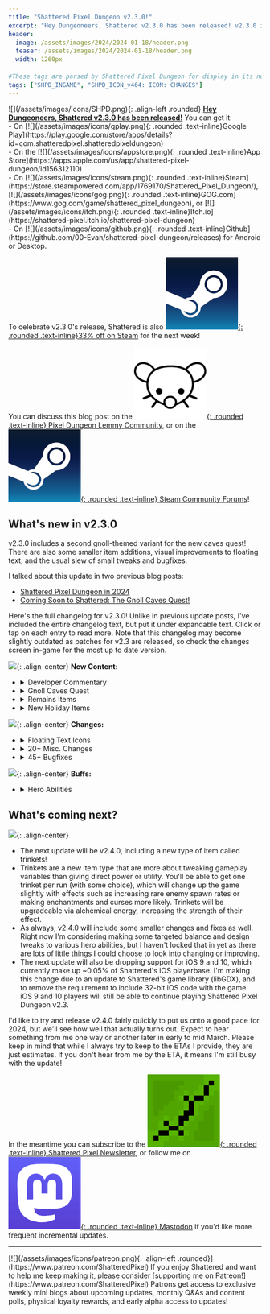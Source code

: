 ```yaml
---
title: "Shattered Pixel Dungeon v2.3.0!"
excerpt: "Hey Dungeoneers, Shattered v2.3.0 has been released! v2.3.0 includes a second gnoll-themed variant for the new caves quest! There are also some smaller item additions, visual improvements to floating text, and the usual slew of small tweaks and bugfixes."
header:
  image: /assets/images/2024/2024-01-18/header.png
  teaser: /assets/images/2024/2024-01-18/header.png
  width: 1260px

#These tags are parsed by Shattered Pixel Dungeon for display in its news feed
tags: ["SHPD_INGAME", "SHPD_ICON_v464: ICON: CHANGES"]
---
```


<div markdown="1" class="img-text">
![](/assets/images/icons/SHPD.png){: .align-left .rounded} <b><u>Hey Dungeoneers, Shattered v2.3.0 has been released!</u></b> You can get it:<br>- On [![](/assets/images/icons/gplay.png){: .rounded .text-inline}Google Play](https://play.google.com/store/apps/details?id=com.shatteredpixel.shatteredpixeldungeon)<br>- On the [![](/assets/images/icons/appstore.png){: .rounded .text-inline}App Store](https://apps.apple.com/us/app/shattered-pixel-dungeon/id156312110)<br>- On [![](/assets/images/icons/steam.png){: .rounded .text-inline}Steam](https://store.steampowered.com/app/1769170/Shattered_Pixel_Dungeon/), [![](/assets/images/icons/gog.png){: .rounded .text-inline}GOG.com](https://www.gog.com/game/shattered_pixel_dungeon), or [![](/assets/images/icons/itch.png){: .rounded .text-inline}Itch.io](https://shattered-pixel.itch.io/shattered-pixel-dungeon)<br>- On [![](/assets/images/icons/github.png){: .rounded .text-inline}Github](https://github.com/00-Evan/shattered-pixel-dungeon/releases) for Android or Desktop.
</div>

To celebrate v2.3.0's release, Shattered is also [![](/assets/images/icons/steam.png){: .rounded .text-inline}33% off on Steam](https://store.steampowered.com/app/1769170/Shattered_Pixel_Dungeon/) for the next week!

You can discuss this blog post on the [![](/assets/images/icons/lemmy.png){: .rounded .text-inline} Pixel Dungeon Lemmy Community](https://lemmy.world/post/10875995), or on the [![](/assets/images/icons/steam.png){: .rounded .text-inline} Steam Community Forums](https://steamcommunity.com/app/1769170/eventcomments/4132682727127456731)!

## What's new in v2.3.0

v2.3.0 includes a second gnoll-themed variant for the new caves quest! There are also some smaller item additions, visual improvements to floating text, and the usual slew of small tweaks and bugfixes.

I talked about this update in two previous blog posts:
- [Shattered Pixel Dungeon in 2024](/blog/shattered-pixel-dungeon-in-2024.html)
- [Coming Soon to Shattered: The Gnoll Caves Quest!](/blog/coming-soon-to-shattered-the-gnoll-caves-quest.html)

Here's the full changelog for v2.3.0! Unlike in previous update posts, I've included the entire changelog text, but put it under expandable text. Click or tap on each entry to read more. Note that this changelog may become slightly outdated as patches for v2.3 are released, so check the changes screen in-game for the most up to date version.

![](/assets/images/{{page.date|date:'%Y/%Y-%m-%d'}}/new.png){: .align-center}
**New Content:**
<ul>
<li><details markdown="1"><summary>Developer Commentary</summary><blockquote markdown="1">
- Released January 18th, 2024
- 92 days after Shattered v2.2.0

v2.3.0 was originally going to contain two new variants for the caves quest, but after a longer than expected dev cycle plus the holidays, I opted to release v2.3.0 with just one more variant and move on to other content for a while, instead of spending even more time on the caves quest.

More dev commentary will be added here in-game the future.
</blockquote></details></li>
<li><details markdown="1"><summary>Gnoll Caves Quest</summary><blockquote markdown="1">
**A second variant has been added to the caves quest!**

This variant features **gnolls and earth-moving magic.** Expect to spend a bit more time digging, as this environment features collapsed walls, boulders, and angry gnolls wielding spears and earth-moving devices. Their magic is quite chaotic, so be ready to dodge and possibly get the gnolls caught in their own attacks.

The boss for this variant is the **gnoll geomancer,** an experienced gnoll with access to lots of mobility and earth-moving power.
</blockquote></details></li>
<li><details markdown="1"><summary>Remains Items</summary><blockquote markdown="1">
**Heroes remains now contain a new unique item that varies based on the class of the hero that died.**

These items are single use consumables that provide a small benefit that's themed after the hero who died. There are also two new badges relating to these items.

Remains now always contain a signature remains item in addition to an extra item from the previous run, if one was chosen. This replaces the previous behaviour, where remains would contain 50 or 10 gold if no eligible item could be chosen.

Additionally, remains which contain a stackable item from the previous run now cap the quantity of that item at 3.
</blockquote></details></li>
<li><details markdown="1"><summary>New Holiday Items</summary><blockquote markdown="1">
Shattered has had little holiday food items that temporarily replace cornish pasties ever since 2016, but only for Halloween and the Winter Holidays. Throughout 2024 you'll see a bunch of new items for more holidays through the year, which all have different tiny bonus effects when eaten.

For now I have implemented items for Lunar New Years and Easter, with more on the way in future updates.

I've also shortened the duration for Halloween and the Winter Holidays after 2023, so as not to make the game overly festive in the later months of the year, and nerfed the healing effect on Halloween pumpkin pies.
</blockquote></details></li>
</ul>

![](/assets/images/{{page.date|date:'%Y/%Y-%m-%d'}}/changes.png){: .align-center}
**Changes:**
<ul>
<li><details markdown="1"><summary>Floating Text Icons</summary><blockquote markdown="1">
The little bits of floating text that appear above characters to indicate damage, positive effects, and currency gain now have tiny icons to indicate the type!

For damage, it is now shown whether the damage is physical, magical, or if it comes from a particular debuff or DOT effect. There are separate physical damage icons depending on whether armor reduces the incoming damage. Armor never reduces magical or DOT damage. Damage text is also now always red, warnings and negative effects are always orange.

For positive effects, icons are now shown for healing, shielding, and exp gain. Loads of healing or shielding effects which previously didn't show floating text now do as well.
</blockquote></details></li>
<li><details markdown="1"><summary>20+ Misc. Changes</summary><blockquote markdown="1">
**Highlights:**
- Improved the sprites for Armored Brutes and DM-201s
- The troll blacksmith no longer works on cursed items
- Reduced the chance for sleeping enemies to clump together in caves quest levels
- Random scroll and potion drops are now more consistent throughout a run

**Enemies:**
- DM-300's rockfall attack now uses positional danger indicators
- Improved visual clarity of sparks in the DM-300 fight
- Removed unnecessary game log entries when DM-300 uses abilities
- Phantom piranhas now die on land if there is no water to teleport to

**Items:**
- Added a warning when trying to steal from shops with less than 100% success chance
- Curse infusion now preserves an existing curse on items that don't have the curse infusion bonus yet
- long pressing on the ghost equip window now shows the stats of equipped items

**Allies:**
- Ghosts and Rogue's shadow clone are now considered inorganic (immune to bleed, toxic, poison)
- Corrupted allies no longer attack passive enemies
- Spirit hawk now interrupts the hero when it expires

**Misc:**
- Added a bit of clarity text to some parts of the blacksmith quest/rewards
- Surface scene now shows night later in the evening as well as after midnight
- Did a consistency pass on heal over time effects interrupting the hero resting
- Long-press to assign quickslot now works in the full UI inventory pane, just like the mobile inventory window
- Added support for themed icons on Android 13+
- Removed support for saves prior to v1.4.3
- Added developer commentary for v1.2.0
</blockquote></details></li>
<li><details markdown="1"><summary>45+ Bugfixes</summary><blockquote markdown="1">
Fixed the Following bugs:

**Highlights:**
- Enemies continuing to fight each other after amok expires in many cases
- Some inter-level teleportation effects working inside caves quest level
- Transmutation being usable on the pickaxe during the caves quest
- Unintended changes to reforge functionality when both items are the same level
- Rounding errors causing tipped darts to last longer than intended in some cases

**Quests:**
- Crystal spire being considered a mini boss, not a full boss
- Crystal spire attacks ignoring damage-resisting effects
- Cases where remains would fail to appear in the new mining level
- Blacksmith landmark entry not clearing when you have spent all favor
- Rare cases where hero could appear to be on top of crystal spire
- Corpse dust quest tracking all wraiths instead of just the ones it spawned
- Some cases where new rot garden room could spawn much smaller than intended

**Enemies:**
- Final boss fight not properly interacting with the into darkness challenge
- Monk ability use disqualifying for dwarf king's 'no weapons' badge when a weapon was equipped
- Tengu behaving slightly incorrectly when taking massive damage
- Mimics not dropping their loot if corrupted while hiding
- Rare cases where DM-300 finale music would play before the fight
- Rare errors in DM-201 target selection

**Items:**
- Rotberry seed being deleted in rare cases
- Rare cases where the game would freeze after reviving via unblessed ankh
- Some bombs and explosion-spawning effects incorrectly dealing magic damage
- Foresight effects not triggering after level transition
- Projecting missile weapons not working on enemies inside solid terrain
- Cursed wand of warding having different targeting properties than other wands
- Thrown potions not clearing fire/ooze if they shattered out of view
- Retribution and psionic blast not applying to all visible characters in very rare cases
- Degrade debuff not applying to thrown weapons
- Cloak of shadows not losing charge if it is dispelled as it is activated
- Items being assignable to non-visible quickslots in specific cases
- Rare quickslot errors when bags which already contain items are collected

**Hero & Allies:**
- Thrown potions not triggering Liquid Agility talent
- Sneak ability working while Duelist is rooted
- Damage from Body Slam talent ignoring armor
- Lunge ability incorrectly interacting with movespeed in some cases
- Cases where prismatic images could keep appearing and then disappearing
- Hero not being able to self-trample plants when standing on stairs
- Berserker being able to rage without his seal equipped in some cases
- Allies rarely spawning on hazards after ankh revive
- Ally warp working on corrupted DM-201s
- Duelist's lunge ability not correctly applying range boosts in rare cases

**Misc.:**
- Various rare crash and freeze bugs
- Various minor visual and textual errors
- Tutorial becoming stuck in rare cases
- Beta updates setting not working as intended
- Music fading not working in rare cases
- Scrolling pane in journal window freezing in rare cases
</blockquote></details></li>
</ul>

![](/assets/images/{{page.date|date:'%Y/%Y-%m-%d'}}/buffs.png){: .align-center}
**Buffs:**
<ul>
<li><details markdown="1"><summary>Hero Abilities</summary><blockquote markdown="1">
No nerfs this time, and just a couple targeted buffs to hero abilities/talents. 

- **Rogue's Foresight** talent trigger chance increased to 60% at +1 and 90% at +2, up from 50% at +1 and 75% at +2.

- **Elemental Strike** ability base range increased to 4 from 3.
</blockquote></details></li>
</ul>

## What's coming next?

![](/assets/images/{{page.date|date:'%Y/%Y-%m-%d'}}/upcoming.png){: .align-center}

- The next update will be v2.4.0, including a new type of item called trinkets!
- Trinkets are a new item type that are more about tweaking gameplay variables than giving direct power or utility. You'll be able to get one trinket per run (with some choice), which will change up the game slightly with effects such as increasing rare enemy spawn rates or making enchantments and curses more likely. Trinkets will be upgradeable via alchemical energy, increasing the strength of their effect.
- As always, v2.4.0 will include some smaller changes and fixes as well. Right now I'm considering making some targeted balance and design tweaks to various hero abilities, but I haven't locked that in yet as there are lots of little things I could choose to look into changing or improving.
- The next update will also be dropping support for iOS 9 and 10, which currently make up ~0.05% of Shattered's iOS playerbase. I'm making this change due to an update to Shattered's game library (libGDX), and to remove the requirement to include 32-bit iOS code with the game. iOS 9 and 10 players will still be able to continue playing Shattered Pixel Dungeon v2.3.

I'd like to try and release v2.4.0 fairly quickly to put us onto a good pace for 2024, but we'll see how well that actually turns out. Expect to hear something from me one way or another later in early to mid March. Please keep in mind that while I always try to keep to the ETAs I provide, they are just estimates. If you don't hear from me by the ETA, it means I'm still busy with the update!

In the meantime you can subscribe to the [![](/assets/images/icons/avatar.png){: .rounded .text-inline} Shattered Pixel Newsletter](/newsletter), or follow me on [![](/assets/images/icons/mastodon.png){: .rounded .text-inline} Mastodon](https://mastodon.gamedev.place/@ShatteredPixel) if you'd like more frequent incremental updates.

---

<div markdown="1" style="display: inline-block;">
[![](/assets/images/icons/patreon.png){: .align-left .rounded}](https://www.patreon.com/ShatteredPixel) If you enjoy Shattered and want to help me keep making it, please consider [supporting me on Patreon!](https://www.patreon.com/ShatteredPixel) Patrons get access to exclusive weekly mini blogs about upcoming updates, monthly Q&As and content polls, physical loyalty rewards, and early alpha access to updates!
</div>
